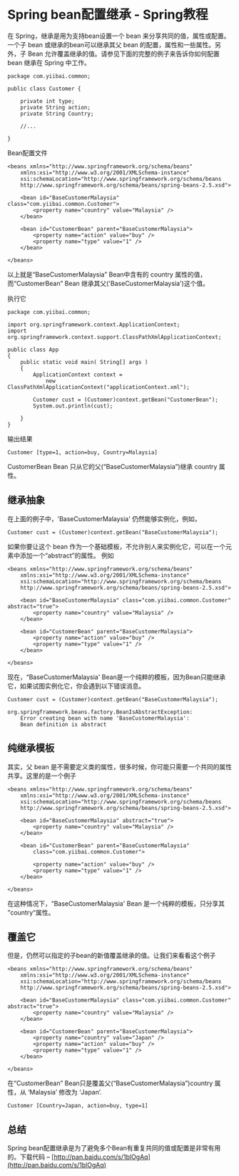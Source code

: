 # Spring bean配置继承 - Spring教程

在 Spring，继承是用为支持bean设置一个 bean 来分享共同的值，属性或配置。一个子 bean 或继承的bean可以继承其父 bean 的配置，属性和一些属性。另外，子 Bean 允许覆盖继承的值。请参见下面的完整的例子来告诉你如何配置 bean 继承在 Spring 中工作。

```
package com.yiibai.common;

public class Customer {

    private int type;
    private String action;
    private String Country;

    //...

}
```

Bean配置文件

```
<beans xmlns="http://www.springframework.org/schema/beans"
    xmlns:xsi="http://www.w3.org/2001/XMLSchema-instance"
    xsi:schemaLocation="http://www.springframework.org/schema/beans
    http://www.springframework.org/schema/beans/spring-beans-2.5.xsd">

    <bean id="BaseCustomerMalaysia" class="com.yiibai.common.Customer">
        <property name="country" value="Malaysia" />
    </bean>

    <bean id="CustomerBean" parent="BaseCustomerMalaysia">
        <property name="action" value="buy" />
        <property name="type" value="1" />
    </bean>

</beans>
```

以上就是“BaseCustomerMalaysia” Bean中含有的 country 属性的值，而“CustomerBean” Bean 继承其父('BaseCustomerMalaysia')这个值。

执行它

```
package com.yiibai.common;

import org.springframework.context.ApplicationContext;
import org.springframework.context.support.ClassPathXmlApplicationContext;

public class App 
{
    public static void main( String[] args )
    {
        ApplicationContext context = 
            new ClassPathXmlApplicationContext("applicationContext.xml");

        Customer cust = (Customer)context.getBean("CustomerBean");
        System.out.println(cust);

    }
}
```

输出结果

```
Customer [type=1, action=buy, Country=Malaysia]
```

CustomerBean Bean 只从它的父(“BaseCustomerMalaysia”)继承 country 属性。

## 继承抽象

在上面的例子中，'BaseCustomerMalaysia' 仍然能够实例化，例如，

```
Customer cust = (Customer)context.getBean("BaseCustomerMalaysia");
```

如果你要让这个 bean 作为一个基础模板，不允许别人来实例化它，可以在一个<bean>元素中添加一个“abstract”的属性。 例如

```
<beans xmlns="http://www.springframework.org/schema/beans"
    xmlns:xsi="http://www.w3.org/2001/XMLSchema-instance"
    xsi:schemaLocation="http://www.springframework.org/schema/beans
    http://www.springframework.org/schema/beans/spring-beans-2.5.xsd">

    <bean id="BaseCustomerMalaysia" class="com.yiibai.common.Customer" abstract="true">
        <property name="country" value="Malaysia" />
    </bean>

    <bean id="CustomerBean" parent="BaseCustomerMalaysia">
        <property name="action" value="buy" />
        <property name="type" value="1" />
    </bean>

</beans>
```

现在，“BaseCustomerMalaysia' Bean是一个纯粹的模板，因为Bean只能继承它，如果试图实例化它，你会遇到以下错误消息。

```
Customer cust = (Customer)context.getBean("BaseCustomerMalaysia");
```

```
org.springframework.beans.factory.BeanIsAbstractException: 
    Error creating bean with name 'BaseCustomerMalaysia': 
    Bean definition is abstract
```

## 纯继承模板

其实，父 bean 是不需要定义类的属性，很多时候，你可能只需要一个共同的属性共享。这里的是一个例子

```
<beans xmlns="http://www.springframework.org/schema/beans"
    xmlns:xsi="http://www.w3.org/2001/XMLSchema-instance"
    xsi:schemaLocation="http://www.springframework.org/schema/beans
    http://www.springframework.org/schema/beans/spring-beans-2.5.xsd">

    <bean id="BaseCustomerMalaysia" abstract="true">
        <property name="country" value="Malaysia" />
    </bean>

    <bean id="CustomerBean" parent="BaseCustomerMalaysia" 
        class="com.yiibai.common.Customer">

        <property name="action" value="buy" />
        <property name="type" value="1" />
    </bean>

</beans>
```

在这种情况下，“BaseCustomerMalaysia' Bean 是一个纯粹的模板，只分享其 ”country“属性。

## 覆盖它

但是，仍然可以指定的子bean的新值覆盖继承的值。让我们来看看这个例子

```
<beans xmlns="http://www.springframework.org/schema/beans"
    xmlns:xsi="http://www.w3.org/2001/XMLSchema-instance"
    xsi:schemaLocation="http://www.springframework.org/schema/beans
    http://www.springframework.org/schema/beans/spring-beans-2.5.xsd">

    <bean id="BaseCustomerMalaysia" class="com.yiibai.common.Customer" abstract="true">
        <property name="country" value="Malaysia" />
    </bean>

    <bean id="CustomerBean" parent="BaseCustomerMalaysia">
        <property name="country" value="Japan" />
        <property name="action" value="buy" />
        <property name="type" value="1" />
    </bean>

</beans>
```

在“CustomerBean” Bean只是覆盖父(“BaseCustomerMalaysia”)country 属性，从 ‘Malaysia’ 修改为 ‘Japan’.

```
Customer [Country=Japan, action=buy, type=1]
```

## 总结

Spring bean配置继承是为了避免多个Bean有重复共同的值或配置是非常有用的。下载代码 – [http://pan.baidu.com/s/1blOgAq](http://pan.baidu.com/s/1blOgAq)

